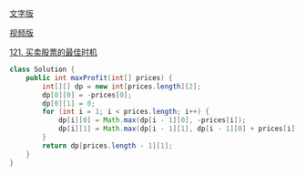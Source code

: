 [文字版](https://programmercarl.com/0121.%E4%B9%B0%E5%8D%96%E8%82%A1%E7%A5%A8%E7%9A%84%E6%9C%80%E4%BD%B3%E6%97%B6%E6%9C%BA.html)

[视频版](https://www.bilibili.com/video/BV1Xe4y1u77q)

[121. 买卖股票的最佳时机](https://leetcode.cn/problems/best-time-to-buy-and-sell-stock)

```Java
class Solution {
    public int maxProfit(int[] prices) {
        int[][] dp = new int[prices.length][2];
        dp[0][0] = -prices[0];
        dp[0][1] = 0;
        for (int i = 1; i < prices.length; i++) {
            dp[i][0] = Math.max(dp[i - 1][0], -prices[i]);
            dp[i][1] = Math.max(dp[i - 1][1], dp[i - 1][0] + prices[i]);
        }
        return dp[prices.length - 1][1];
    }
}
```